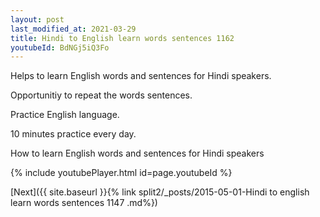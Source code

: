 ```yaml
---
layout: post
last_modified_at: 2021-03-29
title: Hindi to English learn words sentences 1162 
youtubeId: BdNGj5iQ3Fo
---
```

 
 
Helps to learn English words and sentences for Hindi speakers.

Opportunitiy to repeat the words sentences. 

Practice English language. 
 
10 minutes practice every day. 
 
How to learn English words and sentences for Hindi speakers 
 
{% include youtubePlayer.html id=page.youtubeId %}
 
 
[Next]({{ site.baseurl }}{% link  split2/_posts/2015-05-01-Hindi to english learn words sentences 1147 .md%})
 

